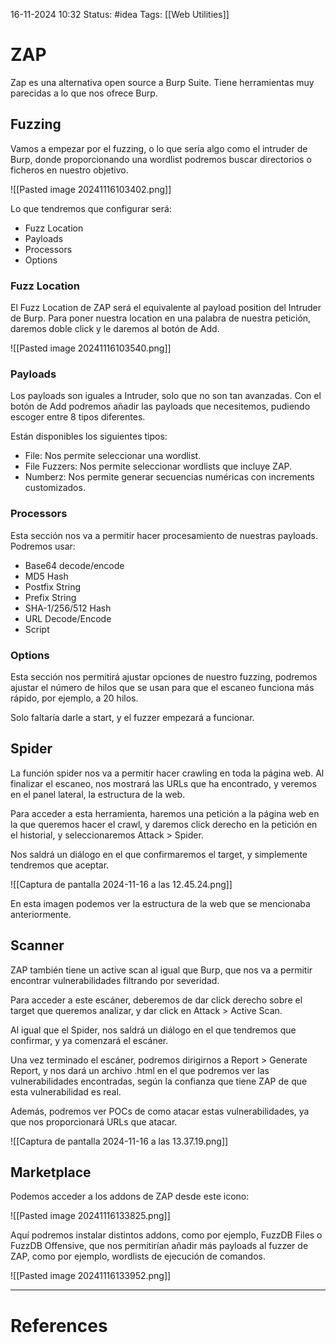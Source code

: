  16-11-2024 10:32
Status: #idea
Tags: [[Web Utilities]]

# ZAP

Zap es una alternativa open source a Burp Suite. Tiene herramientas muy parecidas a lo que nos ofrece Burp.

## Fuzzing

Vamos a empezar por el fuzzing, o lo que sería algo como el intruder de Burp, donde proporcionando una wordlist podremos buscar directorios o ficheros en nuestro objetivo.

![[Pasted image 20241116103402.png]]

Lo que tendremos que configurar será:
- Fuzz Location
- Payloads
- Processors
- Options

### Fuzz Location

El Fuzz Location de ZAP será el equivalente al payload position del Intruder de Burp. Para poner nuestra location en una palabra de nuestra petición, daremos doble click y le daremos al botón de Add.

![[Pasted image 20241116103540.png]]

### Payloads

Los payloads son iguales a Intruder, solo que no son tan avanzadas. Con el botón de Add podremos añadir las payloads que necesitemos, pudiendo escoger entre 8 tipos diferentes. 

Están disponibles los siguientes tipos:
- File: Nos permite seleccionar una wordlist.
- File Fuzzers: Nos permite seleccionar wordlists que incluye ZAP.
- Numberz: Nos permite generar secuencias numéricas con increments customizados.

### Processors

Esta sección nos va a permitir hacer procesamiento de nuestras payloads. Podremos usar:

- Base64 decode/encode
- MD5 Hash
- Postfix String
- Prefix String
- SHA-1/256/512 Hash
- URL Decode/Encode
- Script

### Options

Esta sección nos permitirá ajustar opciones de nuestro fuzzing, podremos ajustar el número de hilos que se usan para que el escaneo funciona más rápido, por ejemplo, a 20 hilos.

Solo faltaría darle a start, y el fuzzer empezará a funcionar.


## Spider

La función spider nos va a permitir hacer crawling en toda la página web. Al finalizar el escaneo, nos mostrará las URLs que ha encontrado, y veremos en el panel lateral, la estructura de la web.

Para acceder a esta herramienta, haremos una petición a la página web en la que queremos hacer el crawl, y daremos click derecho en la petición en el historial, y seleccionaremos Attack > Spider.

Nos saldrá un diálogo en el que confirmaremos el target, y simplemente tendremos que aceptar.

![[Captura de pantalla 2024-11-16 a las 12.45.24.png]]

En esta imagen podemos ver la estructura de la web que se mencionaba anteriormente.
## Scanner

ZAP también tiene un active scan al igual que Burp, que nos va a permitir encontrar vulnerabilidades filtrando por severidad.

Para acceder a este escáner, deberemos de dar click derecho sobre el target que queremos analizar, y dar click en Attack > Active Scan.

Al igual que el Spider, nos saldrá un diálogo en el que tendremos que confirmar, y ya comenzará el escáner. 

Una vez terminado el escáner, podremos dirigirnos a Report > Generate Report, y nos dará un archivo .html en el que podremos ver las vulnerabilidades encontradas, según la confianza que tiene ZAP de que esta vulnerabilidad es real.

Además, podremos ver POCs de como atacar estas vulnerabilidades, ya que nos proporcionará URLs que atacar.

![[Captura de pantalla 2024-11-16 a las 13.37.19.png]]

## Marketplace

Podemos acceder a los addons de ZAP desde este icono:

![[Pasted image 20241116133825.png]]

Aquí podremos instalar distintos addons, como por ejemplo, FuzzDB Files o FuzzDB Offensive, que nos permitirían añadir más payloads al fuzzer de ZAP, como por ejemplo, wordlists de ejecución de comandos.

![[Pasted image 20241116133952.png]]

---
# References